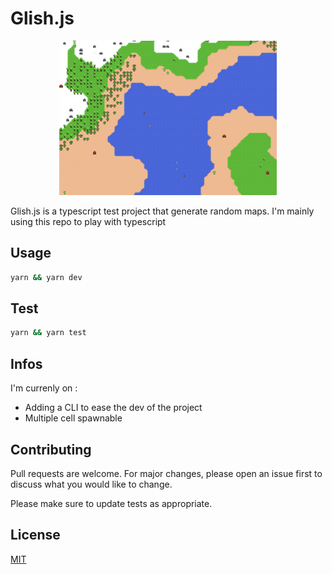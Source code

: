 # Glish.js

<div style="text-align:center">  
  
  <img src="./.github/output.png" width="348" height="247" />

</div>


Glish.js is a typescript test project that generate random maps.
I'm mainly using this repo to play with typescript


## Usage

```bash
yarn && yarn dev
```

## Test

```bash
yarn && yarn test
```

## Infos

I'm currenly on :

- Adding a CLI to ease the dev of the project
- Multiple cell spawnable

## Contributing
Pull requests are welcome. For major changes, please open an issue first to discuss what you would like to change.

Please make sure to update tests as appropriate.

## License
[MIT](https://choosealicense.com/licenses/mit/)
